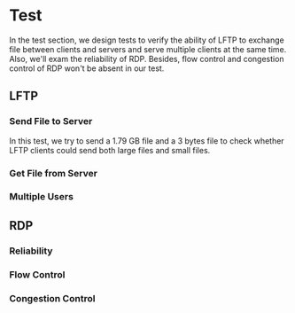 # Test

In the test section, we design tests to verify the ability of LFTP to exchange file between clients and servers and serve multiple clients at the same time. Also, we'll exam the reliability of RDP. Besides, flow control and congestion control of RDP won't be absent in our test.

## LFTP

### Send File to Server

In this test, we try to send a 1.79 GB file and a 3 bytes file to check whether LFTP clients could send both large files and small files.

### Get File from Server

### Multiple Users

## RDP

### Reliability

### Flow Control

### Congestion Control